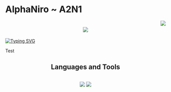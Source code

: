 # AlphaNiro ~ A2N1
</h1>

<img align="right" src="https://visitor-badge.laobi.icu/badge?page_id=A2N1.A2N1" />
</h1>

<h1 align="center">
    <img src="https://readme-typing-svg.herokuapp.com/?font=Righteous&size=35&center=true&vCenter=true&width=500&height=70&duration=4000&lines=Welcome+👋;+On+Planet+Earth!;" />
</h1>

<a href="https://git.io/typing-svg"><img src="https://readme-typing-svg.herokuapp.com?font=Fira+Code&weight=900&size=18&letterSpacing=big&duration=3000&pause=500&color=09F71F&center=true&vCenter=true&width=435&lines=Welcome+To+Planet+Earth" alt="Typing SVG" /></a>

Test
</div>

<h2 align="center">Languages and Tools </h2>
<br/>
<div align="center">
    <img src="https://skillicons.dev/icons?i=vscode,github,java" />
    <img src="https://skillicons.dev/icons?i=python,javascript" /><br>
</div>
